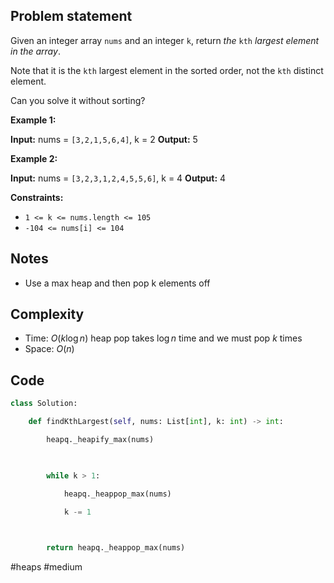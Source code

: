 ## Problem statement

Given an integer array `nums` and an integer `k`, return _the_ `kth` _largest element in the array_.

Note that it is the `kth` largest element in the sorted order, not the `kth` distinct element.

Can you solve it without sorting?

**Example 1:**

**Input:** nums = `[3,2,1,5,6,4]`, k = 2
**Output:** 5

**Example 2:**

**Input:** nums = `[3,2,3,1,2,4,5,5,6]`, k = 4
**Output:** 4

**Constraints:**

- `1 <= k <= nums.length <= 105`
- `-104 <= nums[i] <= 104`
## Notes

- Use a max heap and then pop k elements off
## Complexity

- Time: $O(k\log{n})$ heap pop takes $\log{n}$ time and we must pop $k$ times
- Space: $O(n)$
## Code

```python
class Solution:

    def findKthLargest(self, nums: List[int], k: int) -> int:

        heapq._heapify_max(nums)

  

        while k > 1:

            heapq._heappop_max(nums)

            k -= 1

  

        return heapq._heappop_max(nums)
```

#heaps
#medium